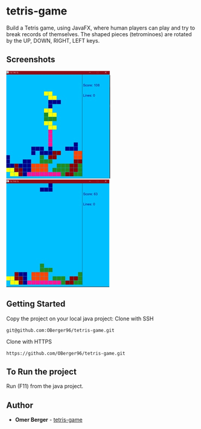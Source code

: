 # tetris-game
Build a Tetris game, using JavaFX, where human players can play and try to break records of themselves. 
The shaped pieces (tetrominoes) are rotated by the UP, DOWN, RIGHT, LEFT keys.
 
## Screenshots
![screenshot](https://github.com/OBerger96/tetris-game/blob/master/images/tetris0.jpeg)
![screenshot](https://github.com/OBerger96/tetris-game/blob/master/images/tetris1.jpeg)

## Getting Started
Copy the project on your local java project:
Clone with SSH 
```
git@github.com:OBerger96/tetris-game.git
```
Clone with HTTPS
```
https://github.com/OBerger96/tetris-game.git
```
## To Run the project
Run (F11) from the java project.

## Author
* **Omer Berger** - [tetris-game](https://github.com/OBerger96/tetris-game)

